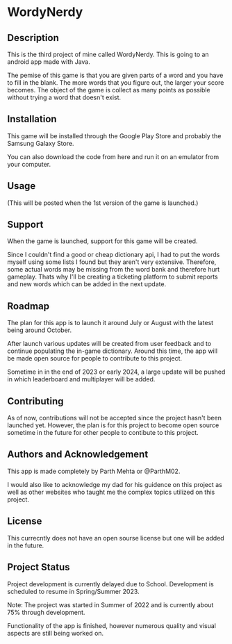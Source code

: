 # WordyNerdy
## Description
This is the third project of mine called WordyNerdy. This is going to an android app made with Java.

The pemise of this game is that you are given parts of a word and you have to fill in the blank. The more words that you figure out, the larger your score becomes. The object of the game is collect as many points as possible without trying a word that doesn't exist.

## Installation
This game will be installed through the Google Play Store and probably the Samsung Galaxy Store. 

You can also download the code from here and run it on an emulator from your computer.

## Usage
(This will be posted when the 1st version of the game is launched.)

## Support
When the game is launched, support for this game will be created.

Since I couldn't find a good or cheap dictionary api, I had to put the words myself using some lists I found but they aren't very extensive. Therefore, some actual words may be missing from the word bank and therefore hurt gameplay. Thats why I'll be creating a ticketing platform to submit reports and new words which can be added in the next update.

## Roadmap
The plan for this app is to launch it around July or August with the latest being around October.

After launch various updates will be created from user feedback and to continue populating the in-game dictionary. Around this time, the app will be made open source for people to contribute to this project.

Sometime in in the end of 2023 or early 2024, a large update will be pushed in which leaderboard and multiplayer will be added.

## Contributing
As of now, contributions will not be accepted since the project hasn't been launched yet. However, the plan is for this project to become open source sometime in the future for other people to contibute to this project.

## Authors and Acknowledgement
This app is made completely by Parth Mehta or @ParthM02.

I would also like to acknowledge my dad for his guidence on this project as well as other websites who taught me the complex topics utilized on this project.

## License
This currecntly does not have an open sourse license but one will be added in the future.

## Project Status
Project development is currently delayed due to School. Development is scheduled to resume in Spring/Summer 2023.

Note: The project was started in Summer of 2022 and is currently about 75% through development.

Functionality of the app is finished, however numerous quality and visual aspects are still being worked on.
